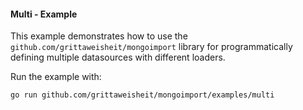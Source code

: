 #### Multi - Example

This example demonstrates how to use the `github.com/grittaweisheit/mongoimport` library for programmatically defining multiple datasources with different loaders.

Run the example with:
```bash
go run github.com/grittaweisheit/mongoimport/examples/multi
```